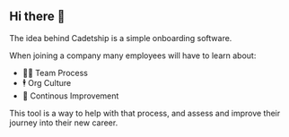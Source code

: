 ## Hi there 👋

The idea behind Cadetship is a simple onboarding software.

When joining a company many employees will have to learn about:

- 👩‍💻 Team Process
- 🕴️ Org Culture
- 🧔 Continous Improvement

This tool is a way to help with that process, and assess and improve their journey into their new career.
